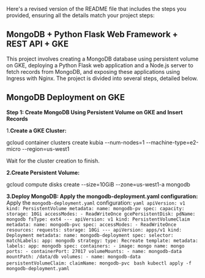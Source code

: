 Here's a revised version of the README file that includes the steps you provided, ensuring all the details match your project steps:


## MongoDB + Python Flask Web Framework + REST API + GKE ##

This project involves creating a MongoDB database using persistent volume on GKE, deploying a Python Flask web application and a Node.js server to fetch records from MongoDB, and exposing these applications using Ingress with Nginx. The project is divided into several steps, detailed below.

## MongoDB Deployment on GKE ##

**Step 1: Create MongoDB Using Persistent Volume on GKE and Insert Records**

1.**Create a GKE Cluster:**

gcloud container clusters create kubia --num-nodes=1 --machine-type=e2-micro --region=us-west1

Wait for the cluster creation to finish.

**2.Create Persistent Volume:**

gcloud compute disks create --size=10GiB --zone=us-west1-a mongodb

**3.Deploy MongoDB: Apply the mongodb-deployment.yaml configuration:**
     Apply the `mongodb-deployment.yaml` configuration:
    ```yaml
    apiVersion: v1
    kind: PersistentVolume
    metadata:
      name: mongodb-pv
    spec:
      capacity:
        storage: 10Gi
      accessModes:
        - ReadWriteOnce
      gcePersistentDisk:
        pdName: mongodb
        fsType: ext4
    ---
    apiVersion: v1
    kind: PersistentVolumeClaim
    metadata:
      name: mongodb-pvc
    spec:
      accessModes:
        - ReadWriteOnce
      resources:
        requests:
          storage: 10Gi
    ---
    apiVersion: apps/v1
    kind: Deployment
    metadata:
      name: mongodb-deployment
    spec:
      selector:
        matchLabels:
          app: mongodb
      strategy:
        type: Recreate
      template:
        metadata:
          labels:
            app: mongodb
        spec:
          containers:
          - image: mongo
            name: mongo
            ports:
            - containerPort: 27017
            volumeMounts:
            - name: mongodb-data
              mountPath: /data/db
          volumes:
          - name: mongodb-data
            persistentVolumeClaim:
              claimName: mongodb-pvc
    ```
    ```bash
    kubectl apply -f mongodb-deployment.yaml
    ```

